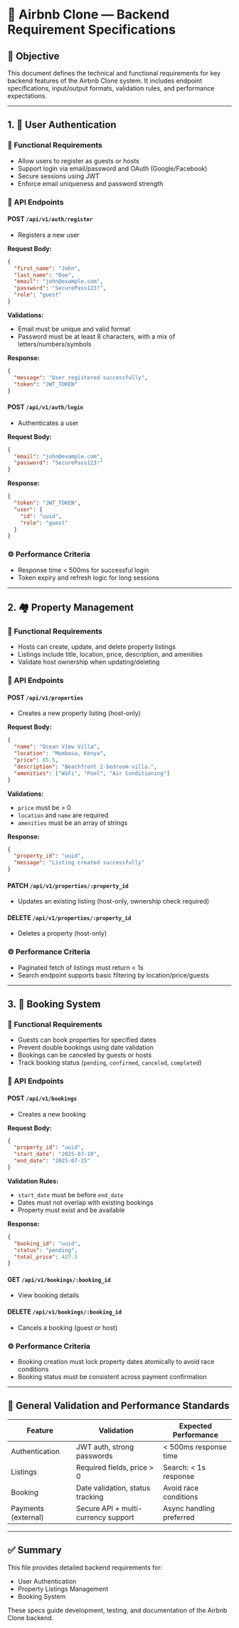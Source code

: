 # 📄 Airbnb Clone — Backend Requirement Specifications

## 📌 Objective

This document defines the technical and functional requirements for key backend features of the Airbnb Clone system. It includes endpoint specifications, input/output formats, validation rules, and performance expectations.

---

## 1. 🔐 User Authentication

### 🧩 Functional Requirements

- Allow users to register as guests or hosts
- Support login via email/password and OAuth (Google/Facebook)
- Secure sessions using JWT
- Enforce email uniqueness and password strength

### 📮 API Endpoints

#### POST `/api/v1/auth/register`

- Registers a new user

**Request Body:**

```json
{
  "first_name": "John",
  "last_name": "Doe",
  "email": "john@example.com",
  "password": "SecurePass123!",
  "role": "guest"
}
```

**Validations:**

- Email must be unique and valid format
- Password must be at least 8 characters, with a mix of letters/numbers/symbols

**Response:**

```json
{
  "message": "User registered successfully",
  "token": "JWT_TOKEN"
}
```

#### POST `/api/v1/auth/login`

- Authenticates a user

**Request Body:**

```json
{
  "email": "john@example.com",
  "password": "SecurePass123!"
}
```

**Response:**

```json
{
  "token": "JWT_TOKEN",
  "user": {
    "id": "uuid",
    "role": "guest"
  }
}
```

### ⚙️ Performance Criteria

- Response time < 500ms for successful login
- Token expiry and refresh logic for long sessions

---

## 2. 🏘️ Property Management

### 🧩 Functional Requirements

- Hosts can create, update, and delete property listings
- Listings include title, location, price, description, and amenities
- Validate host ownership when updating/deleting

### 📮 API Endpoints

#### POST `/api/v1/properties`

- Creates a new property listing (host-only)

**Request Body:**

```json
{
  "name": "Ocean View Villa",
  "location": "Mombasa, Kenya",
  "price": 85.5,
  "description": "Beachfront 2-bedroom villa.",
  "amenities": ["WiFi", "Pool", "Air Conditioning"]
}
```

**Validations:**

- `price` must be > 0
- `location` and `name` are required
- `amenities` must be an array of strings

**Response:**

```json
{
  "property_id": "uuid",
  "message": "Listing created successfully"
}
```

#### PATCH `/api/v1/properties/:property_id`

- Updates an existing listing (host-only, ownership check required)

#### DELETE `/api/v1/properties/:property_id`

- Deletes a property (host-only)

### ⚙️ Performance Criteria

- Paginated fetch of listings must return < 1s
- Search endpoint supports basic filtering by location/price/guests

---

## 3. 📅 Booking System

### 🧩 Functional Requirements

- Guests can book properties for specified dates
- Prevent double bookings using date validation
- Bookings can be canceled by guests or hosts
- Track booking status (`pending`, `confirmed`, `canceled`, `completed`)

### 📮 API Endpoints

#### POST `/api/v1/bookings`

- Creates a new booking

**Request Body:**

```json
{
  "property_id": "uuid",
  "start_date": "2025-07-10",
  "end_date": "2025-07-15"
}
```

**Validation Rules:**

- `start_date` must be before `end_date`
- Dates must not overlap with existing bookings
- Property must exist and be available

**Response:**

```json
{
  "booking_id": "uuid",
  "status": "pending",
  "total_price": 427.5
}
```

#### GET `/api/v1/bookings/:booking_id`

- View booking details

#### DELETE `/api/v1/bookings/:booking_id`

- Cancels a booking (guest or host)

### ⚙️ Performance Criteria

- Booking creation must lock property dates atomically to avoid race conditions
- Booking status must be consistent across payment confirmation

---

## 🧪 General Validation and Performance Standards

| Feature             | Validation                          | Expected Performance     |
| ------------------- | ----------------------------------- | ------------------------ |
| Authentication      | JWT auth, strong passwords          | < 500ms response time    |
| Listings            | Required fields, price > 0          | Search: < 1s response    |
| Booking             | Date validation, status tracking    | Avoid race conditions    |
| Payments (external) | Secure API + multi-currency support | Async handling preferred |

---

## ✅ Summary

This file provides detailed backend requirements for:

- User Authentication
- Property Listings Management
- Booking System

These specs guide development, testing, and documentation of the Airbnb Clone backend.

